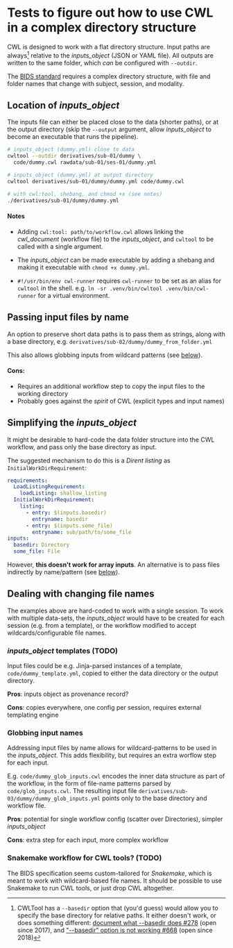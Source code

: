 # Tests to figure out how to use CWL in a complex directory structure

CWL is designed to work with a flat directory structure. Input paths are always[^1]
relative to the *inputs_object* (JSON or YAML file). All outputs are written to the
same folder, which _can_ be configured with `--outdir`.

The [BIDS standard](https://bids-standard.github.io/bids-starter-kit/folders_and_files/folders.html) 
requires a complex directory structure, with file and folder names that change
with subject, session, and modality.

[^1]: CWLTool has a `--basedir` option that (you'd guess) would allow you to specify the base directory for relative paths. 
It either doesn't work, or does something different:
[document what --basedir does #278](https://github.com/common-workflow-language/cwltool/issues/278) (open since 2017), and
["--basedir" option is not working #668](https://github.com/common-workflow-language/cwltool/issues/668) (open since 2018)

## Location of *inputs_object*

The inputs file can either be placed close to the data (shorter paths),
or at the output directory (skip the `--output` argument, allow *inputs_object* to become an executable that runs the pipeline).

```bash
# inputs_object (dummy.yml) close to data
cwltool --outdir derivatives/sub-01/dummy \
  code/dummy.cwl rawdata/sub-01/ses-01/dummy.yml

# inputs_object (dummy.yml) at output directory
cwltool derivatives/sub-01/dummy/dummy.yml code/dummy.cwl

# with cwl:tool, shebang, and chmod +x (see notes)
./derivatives/sub-01/dummy/dummy.yml
```

#### Notes

- Adding `cwl:tool: path/to/workflow.cwl` allows linking the *cwl_document* (workflow file) to the *inputs_object*, and `cwltool` to be called with a single argument.

- The *inputs_object* can be made executable by adding a shebang and making it executable with `chmod +x dummy.yml`.

- `#!/usr/bin/env cwl-runner` requires `cwl-runner` to be set as an alias for `cwltool` in the shell.
e.g. `ln -sr .venv/bin/cwltool .venv/bin/cwl-runner` for a virtual environment.

## Passing input files by name

An option to preserve short data paths is to pass them as strings, along with
a base directory, e.g. `derivatives/sub-02/dummy/dummy_from_folder.yml`

This also allows globbing inputs from wildcard patterns (see [below](#globbing-input-names)).

#### Cons:

-  Requires an additional workflow step to copy the input files to the working directory
-  Probably goes against the *spirit* of CWL (explicit types and input names)

## Simplifying the *inputs_object*

It might be desirable to hard-code the data folder structure into the CWL workflow, 
and pass only the base directory as input.

The suggested mechanism to do this is a *Dirent listing* as `InitialWorkDirRequirement`:

```yaml
requirements:
  LoadListingRequirement:
    loadListing: shallow_listing
  InitialWorkDirRequirement:
    listing:
      - entry: $(inputs.basedir)
        entryname: basedir
      - entry: $(inputs.some_file)
        entryname: sub/path/to/some_file
inputs:
  basedir: Directory
  some_file: File
```
However, **this doesn't work for array inputs**. An alternative is to pass files
indirectly by name/pattern (see [below](#globbing-input-names)).

## Dealing with changing file names

The examples above are hard-coded to work with a single session. To work with multiple data-sets,
the *inputs_object* would have to be created for each session (e.g. from a template), 
or the workflow modified to accept wildcards/configurable file names.

### *inputs_object* templates (TODO)

Input files could be e.g. Jinja-parsed instances of a template, `code/dummy_template.yml`,
copied to either the data directory or the output directory.

**Pros**: inputs object as provenance record?

**Cons**: copies everywhere, one config per session, requires external templating engine

### Globbing input names

Addressing input files by name allows for wildcard-patterns to be used
in the *inputs_object*. This adds flexibility, but requires an extra worflow step
for each input.

E.g. `code/dummy_glob_inputs.cwl` encodes the inner data structure as part of the workflow,
in the form of file-name patterns parsed by `code/glob_inputs.cwl`. The resulting input
file `derivatives/sub-03/dummy/dummy_glob_inputs.yml` points only to the base directory
and workflow file.

**Pros**: potential for single workflow config (scatter over Directories), simpler *inputs_object*

**Cons**: extra step for each input, more complex workflow

### Snakemake workflow for CWL tools? (TODO)

The BIDS specification seems custom-tailored for *Snakemake*, which is meant to
work with wildcard-based file names. It should be possible to use Snakemake to
run CWL tools, or just drop CWL altogether.